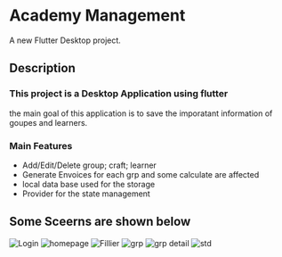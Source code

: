 # Academy Management

A new Flutter Desktop project.

## Description

### This project is a Desktop Application using flutter

the main goal of this application is to save the imporatant information of goupes and learners.

### Main Features

- Add/Edit/Delete group; craft; learner
- Generate Envoices for each grp and some calculate  are affected
- local data base used for the storage
- Provider for the state management

## Some Sceerns are shown below 
![Login](https://user-images.githubusercontent.com/87647184/179388105-755e379e-223e-4280-bc6a-e2ee3ebf08cf.PNG)
![homepage](https://user-images.githubusercontent.com/87647184/179388108-f1a1913a-4101-4e01-80bb-7f12af45ed4d.PNG)
![Fillier](https://user-images.githubusercontent.com/87647184/179388110-48e49880-c6e3-4232-8f1a-3ff94b44ee4f.PNG)
![grp](https://user-images.githubusercontent.com/87647184/179388112-904cdc21-d389-4aeb-99af-df56a068774f.PNG)
![grp detail](https://user-images.githubusercontent.com/87647184/179388113-29b26029-da9b-4767-8170-184114002079.PNG)
![std](https://user-images.githubusercontent.com/87647184/179388114-00572806-a5ac-4c44-b0cc-37f82ce78f79.PNG)

